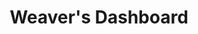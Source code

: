 ---
  title: Weaver's Dashboard
  description: Weaver's Dashboard is a fullstack application built with Nuxt.js, delivering a smooth and intuitive user experience. It's optimized for scalability and efficiency, making it versatile for a wide range of use cases.
  release: 2023
  tags: ["nuxt", "typescript", "portfolio", "template"]
  job: frontend
  type: project
---